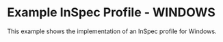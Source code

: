 # Example InSpec Profile - WINDOWS

This example shows the implementation of an InSpec profile for Windows.
